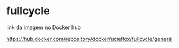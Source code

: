 # fullcycle
link da imagem no Docker hub

https://hub.docker.com/repository/docker/ucielfox/fullcycle/general

